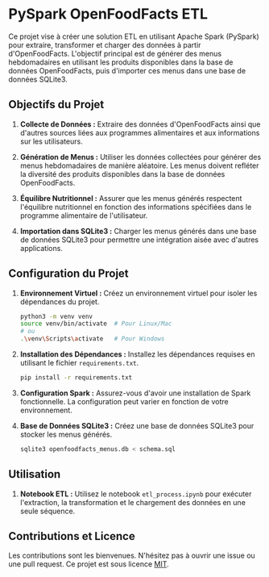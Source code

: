# PySpark OpenFoodFacts ETL

Ce projet vise à créer une solution ETL en utilisant Apache Spark (PySpark) pour extraire, transformer et charger des données à partir d'OpenFoodFacts. L'objectif principal est de générer des menus hebdomadaires en utilisant les produits disponibles dans la base de données OpenFoodFacts, puis d'importer ces menus dans une base de données SQLite3.

## Objectifs du Projet

1. **Collecte de Données :** Extraire des données d'OpenFoodFacts ainsi que d'autres sources liées aux programmes alimentaires et aux informations sur les utilisateurs.

2. **Génération de Menus :** Utiliser les données collectées pour générer des menus hebdomadaires de manière aléatoire. Les menus doivent refléter la diversité des produits disponibles dans la base de données OpenFoodFacts.

3. **Équilibre Nutritionnel :** Assurer que les menus générés respectent l'équilibre nutritionnel en fonction des informations spécifiées dans le programme alimentaire de l'utilisateur.

4. **Importation dans SQLite3 :** Charger les menus générés dans une base de données SQLite3 pour permettre une intégration aisée avec d'autres applications.

## Configuration du Projet

1. **Environnement Virtuel :** Créez un environnement virtuel pour isoler les dépendances du projet.

    ```bash
    python3 -m venv venv
    source venv/bin/activate  # Pour Linux/Mac
    # ou
    .\venv\Scripts\activate   # Pour Windows
    ```

2. **Installation des Dépendances :** Installez les dépendances requises en utilisant le fichier `requirements.txt`.

    ```bash
    pip install -r requirements.txt
    ```

3. **Configuration Spark :** Assurez-vous d'avoir une installation de Spark fonctionnelle. La configuration peut varier en fonction de votre environnement.

4. **Base de Données SQLite3 :** Créez une base de données SQLite3 pour stocker les menus générés.

    ```bash
    sqlite3 openfoodfacts_menus.db < schema.sql
    ```

## Utilisation

1. **Notebook ETL :** Utilisez le notebook `etl_process.ipynb` pour exécuter l'extraction, la transformation et le chargement des données en une seule séquence.

## Contributions et Licence

Les contributions sont les bienvenues. N'hésitez pas à ouvrir une issue ou une pull request. Ce projet est sous licence [MIT](LICENSE).
